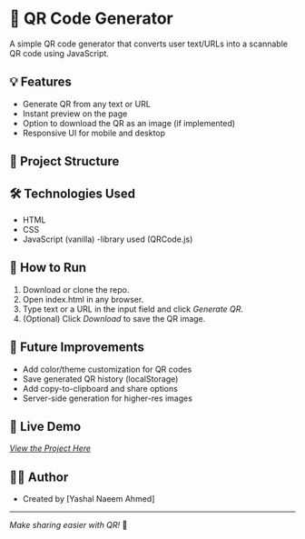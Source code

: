  # 🔳 QR Code Generator

A simple QR code generator that converts user text/URLs into a scannable QR code using JavaScript.

## 💡 Features
- Generate QR from any text or URL
- Instant preview on the page
- Option to download the QR as an image (if implemented)
- Responsive UI for mobile and desktop

## 📂 Project Structure

## 🛠️ Technologies Used
- HTML
- CSS
- JavaScript (vanilla) 
-library used (QRCode.js)

## 🚀 How to Run
1. Download or clone the repo.  
2. Open index.html in any browser.  
3. Type text or a URL in the input field and click *Generate QR*.  
4. (Optional) Click *Download* to save the QR image.

## 🔧 Future Improvements
- Add color/theme customization for QR codes  
- Save generated QR history (localStorage)  
- Add copy-to-clipboard and share options  
- Server-side generation for higher-res images

## 🚀 Live Demo  
[*View the Project Here*](https://yashalll12.github.io/QR-code-generator/)

## 🙋‍♀️ Author
- Created by [Yashal Naeem Ahmed]

---

*Make sharing easier with QR!* 🔗
